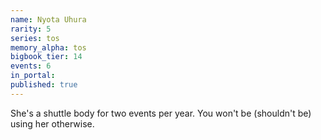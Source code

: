```yaml
---
name: Nyota Uhura
rarity: 5
series: tos
memory_alpha: tos
bigbook_tier: 14
events: 6
in_portal:
published: true
---
```


She's a shuttle body for two events per year. You won't be (shouldn't be) using her otherwise.
